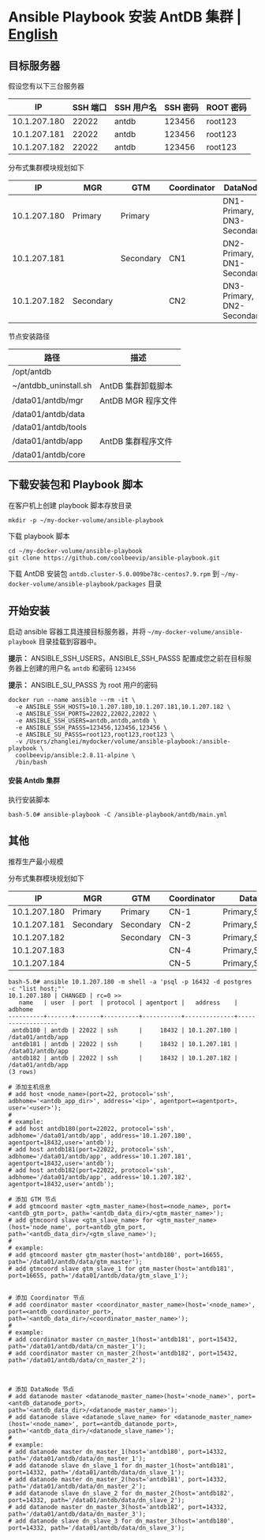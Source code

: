 # Ansible Playbook 安装 AntDB 集群 | [English](README.md)


## 目标服务器

假设您有以下三台服务器

| IP | SSH 端口 | SSH 用户名 | SSH 密码 | ROOT 密码 |
| ---- | ---- | ---- | ---- | ---- |
| 10.1.207.180 | 22022 | antdb | 123456 | root123 |
| 10.1.207.181 | 22022 | antdb | 123456 | root123 |
| 10.1.207.182 | 22022 | antdb | 123456 | root123 |

分布式集群模块规划如下

| IP | MGR | GTM | Coordinator | DataNode |
| ---- | ---- | ---- | ---- | ---- |
| 10.1.207.180 | Primary | Primary | | DN1-Primary, DN3-Secondary |
| 10.1.207.181 | | Secondary | CN1 | DN2-Primary, DN1-Secondary |
| 10.1.207.182 | Secondary | | CN2 | DN3-Primary, DN2-Secondary |

节点安装路径

| 路径 | 描述 |
| ---- | ---- |
| /opt/antdb | |
| ~/antdbb_uninstall.sh | AntDB 集群卸载脚本 |
| /data01/antdb/mgr | AntDB MGR 程序文件 |
| /data01/antdb/data | |
| /data01/antdb/tools | |
| /data01/antdb/app | AntDB 集群程序文件 |
| /data01/antdb/core | |

## 下载安装包和 Playbook 脚本

在客户机上创建 playbook 脚本存放目录

```shell
mkdir -p ~/my-docker-volume/ansible-playbook
```

下载 playbook 脚本

```shell
cd ~/my-docker-volume/ansible-playbook
git clone https://github.com/coolbeevip/ansible-playbook.git
```

下载 AntDB 安装包 `antdb.cluster-5.0.009be78c-centos7.9.rpm` 到 `~/my-docker-volume/ansible-playbook/packages` 目录

## 开始安装

启动 ansible 容器工具连接目标服务器，并将 `~/my-docker-volume/ansible-playbook` 目录挂载到容器中。

**提示：** ANSIBLE_SSH_USERS，ANSIBLE_SSH_PASSS 配置成您之前在目标服务器上创建的用户名 `antdb` 和密码 `123456`

**提示：** ANSIBLE_SU_PASSS 为 root 用户的密码

```shell
docker run --name ansible --rm -it \
  -e ANSIBLE_SSH_HOSTS=10.1.207.180,10.1.207.181,10.1.207.182 \
  -e ANSIBLE_SSH_PORTS=22022,22022,22022 \
  -e ANSIBLE_SSH_USERS=antdb,antdb,antdb \
  -e ANSIBLE_SSH_PASSS=123456,123456,123456 \
  -e ANSIBLE_SU_PASSS=root123,root123,root123 \
  -v /Users/zhanglei/mydocker/volume/ansible-playbook:/ansible-playbook \
  coolbeevip/ansible:2.8.11-alpine \
  /bin/bash  
```

#### 安装 Antdb 集群

执行安装脚本

```shell
bash-5.0# ansible-playbook -C /ansible-playbook/antdb/main.yml
```

## 其他

推荐生产最小规模

分布式集群模块规划如下

| IP | MGR | GTM | Coordinator | DataNode |
| ---- | ---- | ---- | ---- | ---- |
| 10.1.207.180 | Primary | Primary | CN-1 | Primary,Secondary |
| 10.1.207.181 | Secondary | Secondary | CN-2 | Primary,Secondary |
| 10.1.207.182 | | Secondary | CN-3 | Primary,Secondary |
| 10.1.207.183 | | | CN-4 | Primary,Secondary |
| 10.1.207.184 | | | CN-5 | Primary,Secondary |


```shell
bash-5.0# ansible 10.1.207.180 -m shell -a 'psql -p 16432 -d postgres -c "list host;"'
10.1.207.180 | CHANGED | rc=0 >>
   name   | user  | port  | protocol | agentport |   address    |      adbhome
----------+-------+-------+----------+-----------+--------------+-------------------
 antdb180 | antdb | 22022 | ssh      |     18432 | 10.1.207.180 | /data01/antdb/app
 antdb181 | antdb | 22022 | ssh      |     18432 | 10.1.207.181 | /data01/antdb/app
 antdb182 | antdb | 22022 | ssh      |     18432 | 10.1.207.182 | /data01/antdb/app
(3 rows)
```

```shell
# 添加主机信息
# add host <node_name>(port=22, protocol='ssh', adbhome='<antdb_app_dir>', address='<ip>', agentport=<agentport>, user='<user>');
#
# example:
# add host antdb180(port=22022, protocol='ssh', adbhome='/data01/antdb/app', address='10.1.207.180', agentport=18432,user='antdb');
# add host antdb181(port=22022, protocol='ssh', adbhome='/data01/antdb/app', address='10.1.207.181', agentport=18432,user='antdb');
# add host antdb182(port=22022, protocol='ssh', adbhome='/data01/antdb/app', address='10.1.207.182', agentport=18432,user='antdb');

# 添加 GTM 节点
# add gtmcoord master <gtm_master_name>(host=<node_name>, port=<antdb_gtm_port>, path='<antdb_data_dir>/<gtm_master_name>');
# add gtmcoord slave <gtm_slave_name> for <gtm_master_name>(host='node_name', port=antdb_gtm_port, path='<antdb_data_dir>/<gtm_slave_name>');
#
# example:
# add gtmcoord master gtm_master(host='antdb180', port=16655, path='/data01/antdb/data/gtm_master');
# add gtmcoord slave gtm_slave_1 for gtm_master(host='antdb181', port=16655, path='/data01/antdb/data/gtm_slave_1');


# 添加 Coordinator 节点
# add coordinator master <coordinator_master_name>(host='<node_name>', port=<antdb_coordinator_port>, path='<antdb_data_dir>/<coordinator_master_name>');
#
# example:
# add coordinator master cn_master_1(host='antdb181', port=15432, path='/data01/antdb/data/cn_master_1');
# add coordinator master cn_master_2(host='antdb182', port=15432, path='/data01/antdb/data/cn_master_2');



# 添加 DataNode 节点
# add datanode master <datanode_master_name>(host='<node_name>', port=<antdb_datanode_port>, path='<antdb_data_dir>/<datanode_master_name>');
# add datanode slave <datanode_slave_name> for <datanode_master_name>(host='<node_name>', port=<antdb_datanode_port>, path='<antdb_data_dir>/<datanode_slave_name>');
#
# example:
# add datanode master dn_master_1(host='antdb180', port=14332, path='/data01/antdb/data/dn_master_1');
# add datanode slave dn_slave_1 for dn_master_1(host='antdb181', port=14332, path='/data01/antdb/data/dn_slave_1');
# add datanode master dn_master_2(host='antdb181', port=14332, path='/data01/antdb/data/dn_master_2');
# add datanode slave dn_slave_2 for dn_master_2(host='antdb182', port=14332, path='/data01/antdb/data/dn_slave_2');
# add datanode master dn_master_3(host='antdb182', port=14332, path='/data01/antdb/data/dn_master_3');
# add datanode slave dn_slave_3 for dn_master_3(host='antdb180', port=14332, path='/data01/antdb/data/dn_slave_3');
```
